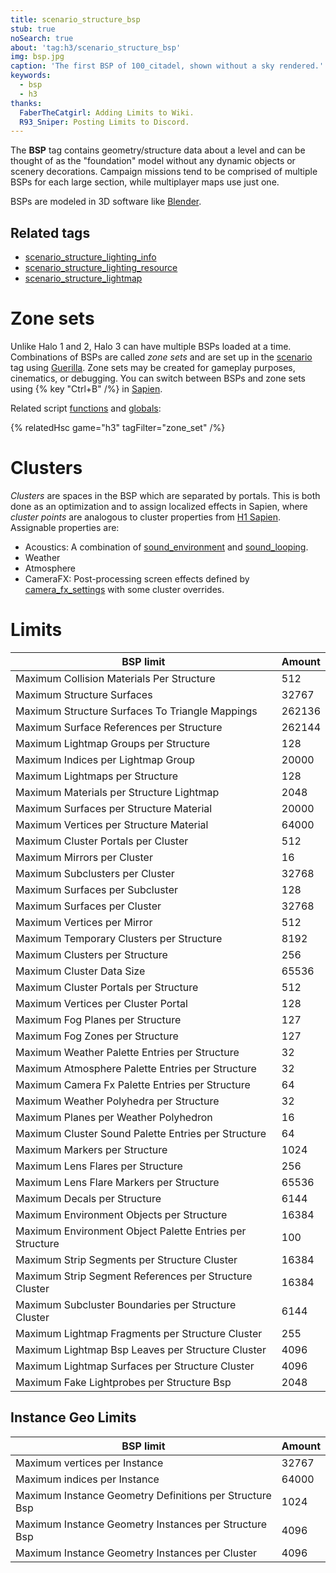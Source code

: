 ```yaml
---
title: scenario_structure_bsp
stub: true
noSearch: true
about: 'tag:h3/scenario_structure_bsp'
img: bsp.jpg
caption: 'The first BSP of 100_citadel, shown without a sky rendered.'
keywords:
  - bsp
  - h3
thanks:
  FaberTheCatgirl: Adding Limits to Wiki.
  R93_Sniper: Posting Limits to Discord.
---
```

The **BSP** tag contains geometry/structure data about a level and can be thought of as the "foundation" model without any dynamic objects or scenery decorations. Campaign missions tend to be comprised of multiple BSPs for each large section, while multiplayer maps use just one.

BSPs are modeled in 3D software like [Blender](~).

## Related tags
* [scenario_structure_lighting_info](~)
* [scenario_structure_lighting_resource](~)
* [scenario_structure_lightmap](~)

# Zone sets
Unlike Halo 1 and 2, Halo 3 can have multiple BSPs loaded at a time. Combinations of BSPs are called _zone sets_ and are set up in the [scenario](~) tag using [Guerilla](~h3-guerilla). Zone sets may be created for gameplay purposes, cinematics, or debugging. You can switch between BSPs and zone sets using {% key "Ctrl+B" /%} in [Sapien](~h3-sapien).

Related script [functions](~scripting#functions) and [globals](~scripting#external-globals):

{% relatedHsc game="h3" tagFilter="zone_set" /%}

# Clusters
_Clusters_ are spaces in the BSP which are separated by portals. This is both done as an optimization and to assign localized effects in Sapien, where _cluster points_ are analogous to cluster properties from [H1 Sapien](~h1-sapien). Assignable properties are:

* Acoustics: A combination of [sound_environment](~) and [sound_looping](~).
* Weather
* Atmosphere
* CameraFX: Post-processing screen effects defined by [camera_fx_settings](~) with some cluster overrides.

# Limits
|BSP limit|Amount|
|-----|------------|
|Maximum Collision Materials Per Structure|512|
|Maximum Structure Surfaces|32767|
|Maximum Structure Surfaces To Triangle Mappings|262136|
|Maximum Surface References per Structure|262144|
|Maximum Lightmap Groups per Structure|128|
|Maximum Indices per Lightmap Group|20000|
|Maximum Lightmaps per Structure|128|
|Maximum Materials per Structure Lightmap|2048|
|Maximum Surfaces per Structure Material|20000|
|Maximum Vertices per Structure Material|64000|
|Maximum Cluster Portals per Cluster|512|
|Maximum Mirrors per Cluster|16|
|Maximum Subclusters per Cluster|32768|
|Maximum Surfaces per Subcluster|128|
|Maximum Surfaces per Cluster|32768|
|Maximum Vertices per Mirror|512|
|Maximum Temporary Clusters per Structure|8192|
|Maximum Clusters per Structure|256|
|Maximum Cluster Data Size|65536|
|Maximum Cluster Portals per Structure|512|
|Maximum Vertices per Cluster Portal|128|
|Maximum Fog Planes per Structure|127|
|Maximum Fog Zones per Structure|127|
|Maximum Weather Palette Entries per Structure|32|
|Maximum Atmosphere Palette Entries per Structure|32|
|Maximum Camera Fx Palette Entries per Structure|64|
|Maximum Weather Polyhedra per Structure|32|
|Maximum Planes per Weather Polyhedron|16|
|Maximum Cluster Sound Palette Entries per Structure|64|
|Maximum Markers per Structure|1024|
|Maximum Lens Flares per Structure|256|
|Maximum Lens Flare Markers per Structure|65536|
|Maximum Decals per Structure|6144|
|Maximum Environment Objects per Structure|16384|
|Maximum Environment Object Palette Entries per Structure|100|
|Maximum Strip Segments per Structure Cluster|16384|
|Maximum Strip Segment References per Structure Cluster|16384|
|Maximum Subcluster Boundaries per Structure Cluster|6144|
|Maximum Lightmap Fragments per Structure Cluster|255|
|Maximum Lightmap Bsp Leaves per Structure Cluster|4096|
|Maximum Lightmap Surfaces per Structure Cluster|4096|
|Maximum Fake Lightprobes per Structure Bsp|2048|

## Instance Geo Limits
|BSP limit|Amount|
|-----|------------|
|Maximum vertices per Instance|32767|
|Maximum indices per Instance|64000|
|Maximum Instance Geometry Definitions per Structure Bsp|1024|
|Maximum Instance Geometry Instances per Structure Bsp|4096|
|Maximum Instance Geometry Instances per Cluster|4096|
